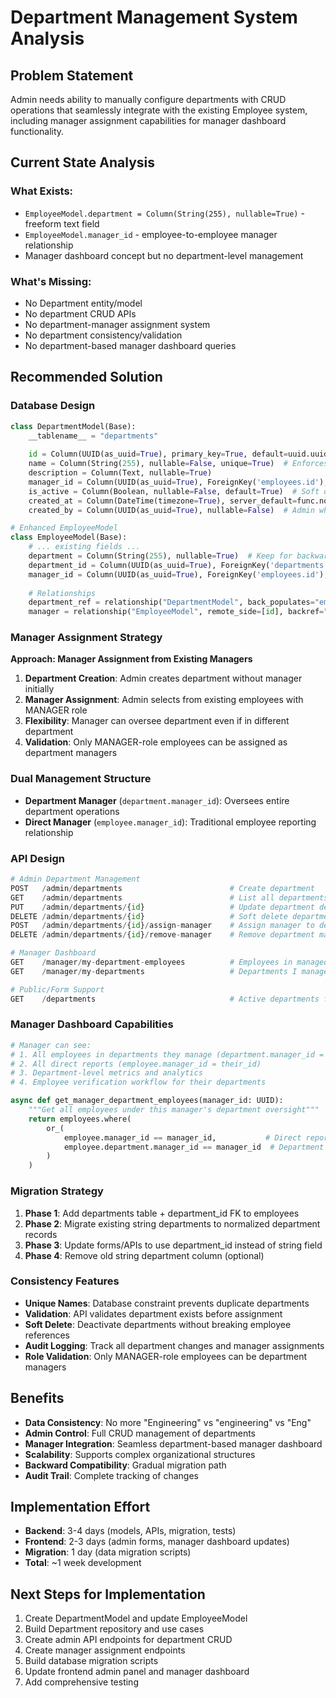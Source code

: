 # Department Management System Analysis

## Problem Statement
Admin needs ability to manually configure departments with CRUD operations that seamlessly integrate with the existing Employee system, including manager assignment capabilities for manager dashboard functionality.

## Current State Analysis

### What Exists:
- `EmployeeModel.department = Column(String(255), nullable=True)` - freeform text field
- `EmployeeModel.manager_id` - employee-to-employee manager relationship
- Manager dashboard concept but no department-level management

### What's Missing:
- No Department entity/model
- No department CRUD APIs
- No department-manager assignment system
- No department consistency/validation
- No department-based manager dashboard queries

## Recommended Solution

### Database Design
```python
class DepartmentModel(Base):
    __tablename__ = "departments"
    
    id = Column(UUID(as_uuid=True), primary_key=True, default=uuid.uuid4)
    name = Column(String(255), nullable=False, unique=True)  # Enforces consistency
    description = Column(Text, nullable=True)
    manager_id = Column(UUID(as_uuid=True), ForeignKey('employees.id'), nullable=True)  # Department overseer
    is_active = Column(Boolean, nullable=False, default=True)  # Soft delete
    created_at = Column(DateTime(timezone=True), server_default=func.now())
    created_by = Column(UUID(as_uuid=True), nullable=False)  # Admin who created

# Enhanced EmployeeModel
class EmployeeModel(Base):
    # ... existing fields ...
    department = Column(String(255), nullable=True)  # Keep for backward compatibility
    department_id = Column(UUID(as_uuid=True), ForeignKey('departments.id'), nullable=True)  # New FK
    manager_id = Column(UUID(as_uuid=True), ForeignKey('employees.id'), nullable=True)  # Direct manager
    
    # Relationships
    department_ref = relationship("DepartmentModel", back_populates="employees")
    manager = relationship("EmployeeModel", remote_side=[id], backref="direct_reports")
```

### Manager Assignment Strategy
**Approach: Manager Assignment from Existing Managers**

1. **Department Creation**: Admin creates department without manager initially
2. **Manager Assignment**: Admin selects from existing employees with MANAGER role
3. **Flexibility**: Manager can oversee department even if in different department
4. **Validation**: Only MANAGER-role employees can be assigned as department managers

### Dual Management Structure
- **Department Manager** (`department.manager_id`): Oversees entire department operations
- **Direct Manager** (`employee.manager_id`): Traditional employee reporting relationship

### API Design
```python
# Admin Department Management
POST   /admin/departments                        # Create department
GET    /admin/departments                        # List all departments with stats
PUT    /admin/departments/{id}                   # Update department details
DELETE /admin/departments/{id}                   # Soft delete department
POST   /admin/departments/{id}/assign-manager    # Assign manager to department
DELETE /admin/departments/{id}/remove-manager    # Remove department manager

# Manager Dashboard
GET    /manager/my-department-employees          # Employees in managed departments
GET    /manager/my-departments                   # Departments I manage

# Public/Form Support
GET    /departments                              # Active departments for dropdowns
```

### Manager Dashboard Capabilities
```python
# Manager can see:
# 1. All employees in departments they manage (department.manager_id = their_id)
# 2. All direct reports (employee.manager_id = their_id) 
# 3. Department-level metrics and analytics
# 4. Employee verification workflow for their departments

async def get_manager_department_employees(manager_id: UUID):
    """Get all employees under this manager's department oversight"""
    return employees.where(
        or_(
            employee.manager_id == manager_id,           # Direct reports
            employee.department.manager_id == manager_id  # Department oversight
        )
    )
```

### Migration Strategy
1. **Phase 1**: Add departments table + department_id FK to employees
2. **Phase 2**: Migrate existing string departments to normalized department records
3. **Phase 3**: Update forms/APIs to use department_id instead of string field
4. **Phase 4**: Remove old string department column (optional)

### Consistency Features
- **Unique Names**: Database constraint prevents duplicate departments
- **Validation**: API validates department exists before assignment
- **Soft Delete**: Deactivate departments without breaking employee references
- **Audit Logging**: Track all department changes and manager assignments
- **Role Validation**: Only MANAGER-role employees can be department managers

## Benefits
- **Data Consistency**: No more "Engineering" vs "engineering" vs "Eng"
- **Admin Control**: Full CRUD management of departments
- **Manager Integration**: Seamless department-based manager dashboard
- **Scalability**: Supports complex organizational structures
- **Backward Compatibility**: Gradual migration path
- **Audit Trail**: Complete tracking of changes

## Implementation Effort
- **Backend**: 3-4 days (models, APIs, migration, tests)
- **Frontend**: 2-3 days (admin forms, manager dashboard updates)
- **Migration**: 1 day (data migration scripts)
- **Total**: ~1 week development

## Next Steps for Implementation
1. Create DepartmentModel and update EmployeeModel
2. Build Department repository and use cases
3. Create admin API endpoints for department CRUD
4. Create manager assignment endpoints
5. Build database migration scripts
6. Update frontend admin panel and manager dashboard
7. Add comprehensive testing